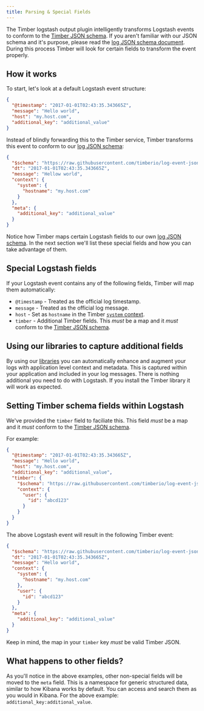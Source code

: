 ```yaml
---
title: Parsing & Special Fields
---
```

The Timber logstash output plugin intelligently transforms Logstash events to conform to the [Timber JSON schema](/timber-concepts/log-event-json-schema). If you aren't familiar with our JSON schema and it's purpose, please read the [log JSON schema document](/concepts/log-event-json-schema). During this process Timber will look for certain fields to transform the event properly.

## How it works

To start, let's look at a default Logstash event structure:

```json
{
  "@timestamp": "2017-01-01T02:43:35.343665Z",
  "message": "Hello world",
  "host": "my.host.com",
  "additional_key": "additional_value"
}
```

Instead of blindly forwarding this to the Timber service, Timber transforms this event to conform to our [log JSON schema](/concepts/log-event-json-schema):

```json
{
  "$schema": "https://raw.githubusercontent.com/timberio/log-event-json-schema/v3.1.1/schema.json",
  "dt": "2017-01-01T02:43:35.343665Z",
  "message": "Hellow world",
  "context": {
    "system": {
      "hostname": "my.host.com"
    }
  },
  "meta": {
    "additional_key": "additional_value"
  }
}
```

Notice how Timber maps certain Logstash fields to our own [log JSON schema](/concepts/log-event-json-schema). In the next section we'll list these special fields and how you can take advantage of them.


## Special Logstash fields

If your Logstash event contains any of the following fields, Timber will map them automatically:

* `@timestamp` - Treated as the official log timestamp.
* `message` - Treated as the official log message.
* `host` - Set as `hostname` in the Timber [`system` context](/timber-concepts/log-event-json-schema/context/system-context).
* `timber` - Additional Timber fields. This _must_ be a map and it _must_ conform to the [Timber JSON schema](https://github.com/timberio/log-event-json-schema).


## Using our libraries to capture additional fields

By using our [libraries](/timber-for-languages) you can automatically enhance and augment your logs with application level context and metadata. This is captured within your application and included in your log messages. There is nothing additional you need to do with Logstash. If you install the Timber library it will work as expected.

## Setting Timber schema fields within Logstash

We've provided the `timber` field to faciliate this. This field _must_ be a map and it _must_ conform to the [Timber JSON schema](https://github.com/timberio/log-event-json-schema).

For example:

```json
{
  "@timestamp": "2017-01-01T02:43:35.343665Z",
  "message": "Hello world",
  "host": "my.host.com",
  "additional_key": "additional_value",
  "timber": {
    "$schema": "https://raw.githubusercontent.com/timberio/log-event-json-schema/v3.1.1/schema.json",
    "context": {
      "user": {
        "id": "abcd123"
      }
    }
  }
}
```

The above Logstash event will result in the following Timber event:

```json
{
  "$schema": "https://raw.githubusercontent.com/timberio/log-event-json-schema/v3.1.1/schema.json",
  "dt": "2017-01-01T02:43:35.343665Z",
  "message": "Hello world",
  "context": {
    "system": {
      "hostname": "my.host.com"
    },
    "user": {
      "id": "abcd123"
    }
  },
  "meta": {
    "additional_key": "additional_value"
  }
}
```

Keep in mind, the map in your `timber` key _must_ be valid Timber JSON.


## What happens to other fields?

As you'll notice in the above examples, other non-special fields will be moved to the `meta` field. This is a namespace for generic structured data, similar to how Kibana works by default. You can access and search them as you would in Kibana. For the above example: `additional_key:additional_value`.
